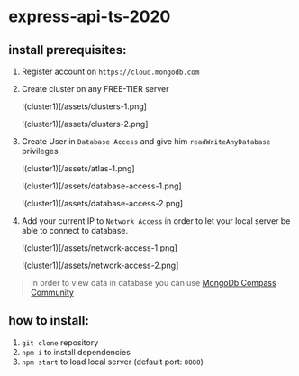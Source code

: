 # express-api-ts-2020

## install prerequisites:

1. Register account on `https://cloud.mongodb.com`
2. Create cluster on any FREE-TIER server

   !(cluster1)[/assets/clusters-1.png]

   !(cluster1)[/assets/clusters-2.png]

3. Create User in `Database Access` and give him `readWriteAnyDatabase` privileges

   !(cluster1)[/assets/atlas-1.png]

   !(cluster1)[/assets/database-access-1.png]

   !(cluster1)[/assets/database-access-2.png]

4. Add your current IP to `Network Access` in order to let your local server be able to connect to database.

   !(cluster1)[/assets/network-access-1.png]

   !(cluster1)[/assets/network-access-2.png]

> In order to view data in database you can use [MongoDb Compass Community](https://www.mongodb.com/download-center/compass)

## how to install:

1. `git clone` repository
2. `npm i` to install dependencies
3. `npm start` to load local server (default port: `8080`)
